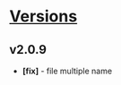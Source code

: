 # [Versions](https://github.com/Tracktor/design-system/releases)

## v2.0.9
- **[fix]** - file multiple name

